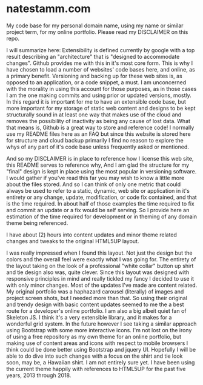 # natestamm.com



My code base for my personal domain name, using my name or similar project term, for my online portfolio. Please read my DISCLAIMER on this repo.

I will summarize here: Extensibility is defined currently by google with a top result describing an "architecture" that is "designed to accommodate changes". Github provides me with this in it's most core form. This is why I have chosen to load a number of websites' code bases here, and online, as a primary benefit. Versioning and backing up for these web sites is, as opposed to an application, or a code snippet, a must. I am unconcerned with the morality in using this account for those purposes, as in those cases I am the one making commits and using prior or updated versions, mostly. In this regard it is important for me to have an extensible code base, but more important for my storage of static web content and designs to be kept structurally sound in at least one way that makes use of the cloud and removes the possibility of inactivity as being any cause of lost data. What that means is, Github is a great way to store and reference code! I normally use my README files here as an FAQ but since this website is stored here for structure and cloud backup primarily I find no reason to explore the whys of any part of it's code base unless frequently asked or mentioned.

And so my DISCLAIMER is in place to reference how I license this web site, this README serves to reference why, And I am glad the structure for my "final" design is kept in place using the most popular in versioning software. I would gather if you've read this far you may wish to know a little more about the files stored. And so I can think of only one metric that could always be used to refer to a static, dynamic, web site or application in it's entirety or any change, update, modification, or code fix contained, and that is the time required. In about half of those examples the time required to fix and commit an update or a fix would be self serving. So I provide here an estimation of the time required for development or in theming of any domain theme being referenced.

I have about (2) hours into content updates and minor theme related changes and tweaks to the original HTML5UP layout.

I was really impressed when I found this layout. Not just the design but the colors and the overall feel were exactly what I was going for. The entirety of the layout taking on the look of a professional "white collar" button up shirt and tie design also was, quite clever. Since this layout was designed with responsive principles in mind and really tickled my fancy I decided to use it with only minor changes. Most of the updates I've made are content related. My original portfolio was a haphazard carousel (literally) of images and project screen shots, but I needed more than that. So using their original and trendy design with basic content updates seemed to me the a best route for a developer's online portfolio. I am also a big albeit quiet fan of Skeleton JS. I think it's a very extensible library, and it makes for a wonderful grid system. In the future however I see taking a similar approach using Bootstrap with some more interactive icons. I'm not lost on the irony of using a free repository as my own theme for an online portfolio, but making use of content areas and icons with respect to mobile browsers I think could be done better using Bootstrap and jquery UI. Hopefully I will be able to do dive into such changes with a focus on the shirt and tie look soon, may be, a Hawaiian shirt. I am not entirely sure yet. I have been using the current theme happily with references to HTML5UP for the past five years, 2013 through 2018.
